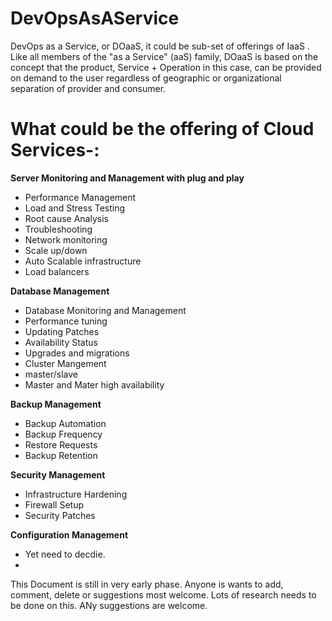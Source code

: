 # DevOpsAsAService
DevOps as a Service, or DOaaS, it could be sub-set of offerings of IaaS . Like all members of the "as a Service" (aaS) family, DOaaS is based on the concept that the product, Service + Operation in this case, can be provided on demand to the user regardless of geographic or organizational separation of provider and consumer.



What could be the offering of Cloud Services-:
==============================================


**Server Monitoring and Management with plug and play**

 - Performance Management
 - Load and Stress Testing
 - Root cause Analysis
 - Troubleshooting
 - Network monitoring
 - Scale up/down
 - Auto Scalable infrastructure
 - Load balancers

**Database Management**

 - Database Monitoring and Management
 - Performance tuning
 - Updating Patches
 - Availability Status
 - Upgrades and migrations
 - Cluster Mangement
 - master/slave
 - Master and Mater high availability

**Backup Management**

 - Backup Automation
 - Backup Frequency
 - Restore Requests
 - Backup Retention

**Security Management**

 - Infrastructure Hardening
 - Firewall Setup
 - Security Patches

**Configuration Management**
 - Yet need to decdie.
 - 
 
This Document is still in very early phase. Anyone is wants to add, comment, delete or suggestions most welcome. Lots of research needs to be done on this. ANy suggestions are welcome.
